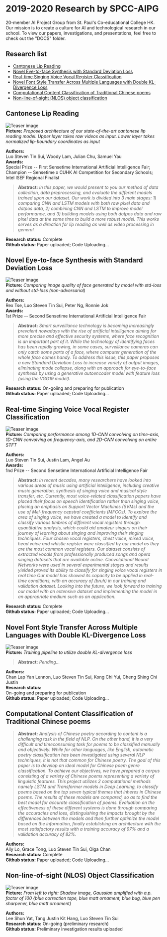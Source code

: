 # 2019-2020 Research by SPCC-AIPG
20-member AI Project Group from St. Paul's Co-educational College HK. Our mission is to create a culture for AI and technological research in our school. To view our papers, investigations, and presentations, feel free to check out the "DOCS" folder.  

## Research list
- [Cantonese Lip Reading](#Cantonese-Lip-Reading)
- [Novel Eye-to-face Synthesis with Standard Deviation Loss](#Novel-Eye-to-face-Synthesis-with-Standard-Deviation-Loss)
- [Real-time Singing Voice Vocal Register Classification](#Real-time-Singing-Voice-Vocal-Register-Classification)
- [Novel Font Style Transfer Across Multiple Languages with Double KL-Divergence Loss](#Novel-Font-Style-Transfer-Across-Multiple-Languages-with-Double-KL-Divergence-Loss)
- [Computational Content Classification of Traditional Chinese poems](#Computational-Content-Classification-of-Traditional-Chinese-poems)
- [Non-line-of-sight (NLOS) object classification ](#Non-line-of-sight-(NLOS)-Object-Classification )

## Cantonese Lip Reading
![Teaser image](./LipReading_SOTA_model_updated.png)  
**Picture:** *Proposed architecture of our state-of-the-art cantonese lip reading model. Upper layer takes raw videos as input. Lower layer takes normalized lip-boundary coordinates as input*  

**Authors:**  
Luo Steven Tin Sui, Woody Lam, Julian Chu, Samuel Yau  
**Awards:**  
Special Prize -- First Sensetime International Artificial Intelligence Fair; Champion -- Sensetime x CUHK AI Competition for Secondary Schools; Intel ISEF Regional Finalist  

> **Abstract:** *In this paper, we would present to you our method of data collection, data preprocessing, and evaluate the different models trained upon our dataset. Our work is divided into 3 main stages: 1) comparing CNN and LSTM models with both raw pixel data and dotpos data, 2) combining CNN and LSTM to improve model performance, and 3) building models using both dotpos data and raw pixel data at the same time to build a more robust model. This works serves as a direction for lip reading as well as video processing in general.*  

**Research status:** Complete  
**Github status:** Paper uploaded; Code Uploading...
## Novel Eye-to-face Synthesis with Standard Deviation Loss
![Teaser image](./STD_L1_compare.png)  
**Picture:** *Comparing image quality of face generated by model with std-loss and without std-loss (non-adversarial)*  
  
**Authors:**  
Rex Tse, Luo Steven Tin Sui, Peter Ng, Ronnie Jok  
**Awards:**  
1st Prize -- Second Sensetime International Artificial Intelligence Fair  

> **Abstract:** *Smart surveillance technology is becoming increasingly prevalent nowadays with the rise of artificial intelligence aiming for more precise and effective security systems, where face recognition is an important part of it. While the technology of identifying faces has been rapidly growing, in some cases, surveillance cameras can only catch some parts of a face, where computer generation of the whole face comes handy. To address this issue, this paper proposes a new Standard Deviation Loss to increase variety of output images, eliminating mode collapse, along with an approach for eye-to-face synthesis by using a generative autoencoder model with feature loss (using the VGG19 model).*  

**Research status:** On-goiing and preparing for publication    
**Github status:** Paper uploaded; Code Uploading...
## Real-time Singing Voice Vocal Register Classification
![Teaser image](./VocalNET_1Dvs2D.png)  
**Picture:** *Comparing performance among 1D-CNN convolving on time-axis, 1D-CNN convolving on frequency-axis, and 2D-CNN convolving on entire STFT*  

**Authors:**  
Luo Steven Tin Sui, Justin Lam, Angel Au  
**Awards:**  
1nd Prize -- Second Sensetime International Artificial Intelligence Fair  

> **Abstract:** *In recent decades, many researchers have looked into various areas of music using artificial intelligence, including creative music generation, synthesis of singing voice and musical style transfer, etc. Currently, most voice-related classification papers have placed their focus on speech identification rather than singing voice, placing an emphasis on Support Vector Machines (SVMs) and the use of Mel-frequency cepstral coefficients (MFCCs). To explore the area of singing voice, we have created a model to identify and classify various timbres of different vocal registers through quantitative analysis, which could aid amateur singers on their journey of learning about singing and improving their singing techniques. Four chosen vocal registers, chest voice, mixed voice, head voice and whistle register were classified by our model as they are the most common vocal registers. Our dataset consists of extracted vocals from professionally produced songs and opera singing datasets that are available online. Convolutional Neural Networks were used in several experimental stages and results yielded proved its ability to classify for singing voice vocal registers in real time Our model has showed its capacity to be applied in real-time conditions, with an accuracy of (bruh) in our training and validation dataset. Looking into the future, we look forward to training our model with an extensive dataset and implementing the model in an appropriate medium such as an application.*  

**Research status:** Complete  
**Github status:** Paper uploaded; Code Uploading...
## Novel Font Style Transfer Across Multiple Languages with Double KL-Divergence Loss
![Teaser image](./DoubleKL_methodology.png)  
**Picture:** *Training pipeline to utilize double KL-divergence loss*  

> **Abstract:** *Pending...*

**Authors:**  
Chan Lap Yan Lennon, Luo Steven Tin Sui, Kong Chi Yui, Cheng Shing Chi Justin  
**Research status:**  
On-going and preparing for publication  
**Github status:** Paper uploaded; Code Uploading...
## Computational Content Classification of Traditional Chinese poems

> **Abstract:** *Analysis of Chinese poetry according to content is a challenging task in the field of NLP. On the other hand, it is a very difficult and timeconsuming task for poems to be classified manually and objectively. While for other languages, like English, automatic poetry classification has been investigated using several NLP techniques, it is not that common for Chinese poetry. The goal of this paper is to develop an ideal model for Chinese poem genre classification. To achieve our objectives, we have prepared a corpus consisting of a variety of Chinese poems representing a variety of linguistic features. This project utilizes 2 computational methods namely LSTM and Transformer models in Deep Learning, to classify poems based on the top seven typical themes that inheres in Chinese poems. The results of these models are compared, so as to find the best model for accurate classification of poems. Evaluation on the effectiveness of these different systems is done through comparing the accuracies and loss, distinguishing the impacts brought by the differences between the models and then further optimize the model based on the information, finally establishing an architecture with the most satisfactory results with a training accuracy of 97% and a validation accuracy of 82%.*  

**Authors:**  
Ally Lo, Grace Tong, Luo Steven Tin Sui, Olga Chan  
**Research status:** Complete  
**Github status:** Paper uploaded; Code Uploading...
## Non-line-of-sight (NLOS) Object Classification 
![Teaser image](./NLOS_blue_combine.png)  
**Picture:** *From left to right: Shadow image, Gaussian amplified with a.p. factor of 100 {blue correction tape, blue matt ornament, blue bug, blue pen sharpener, blue matt ornament}*  

**Authors:**  
Lee Shun Yat, Tang Justin Kit Hang, Luo Steven Tin Sui  
**Research status:** On-going (preliminary research)  
**Github status:** Preliminary investigation results uploaded
